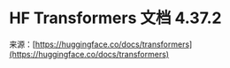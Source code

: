 # HF Transformers 文档 4.37.2

来源：[https://huggingface.co/docs/transformers](https://huggingface.co/docs/transformers)
